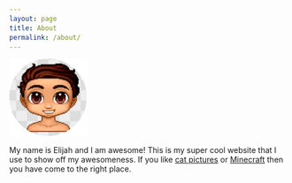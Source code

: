 ```yaml
---
layout: page
title: About
permalink: /about/
---
```

<img src="/assets/Elijah_avatar.jpg" width="140" height="140" alt="Elijah avatar">

My name is Elijah and I am awesome! This is my super cool website that I use to show off my awesomeness. If you like [cat pictures](http://www.buzzfeed.com/expresident/best-cat-pictures) or [Minecraft](http://mashable.com/2013/02/13/amazing-minecraft-creations/#OilRkHlhJsqF) then you have come to the right place.
